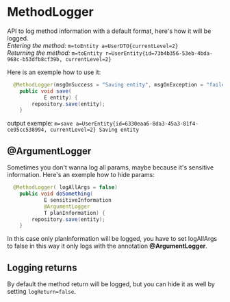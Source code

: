 # MethodLogger
API to log method information with a default format, here's how it will be logged.</br>
<i>Entering the method: </i>```m=toEntity a=UserDTO{currentLevel=2}```</br>
<i>Returning the method: </i>```m=toEntity r=UserEntity{id=73b4b356-53eb-4bda-968c-b53dfb8cf39b, currentLevel=2}```

Here is an exemple how to use it:
```java
  @MethodLogger(msgOnSuccess = "Saving entity", msgOnException = "failed to save entity")
    public void save(
            E entity) {
        repository.save(entity);
    }
```
output exemple: ```m=save a=UserEntity{id=6330eaa6-8da3-45a3-81f4-ce95cc538994, currentLevel=2} Saving entity```

## @ArgumentLogger
Sometimes you don't wanna log all params, maybe because it's sensitive information. Here's an exemple how to hide params:

```java
  @MethodLogger( logAllArgs = false)
    public void doSomething(
            E sensitiveInformation
            @ArgumentLogger
            T planInformation) {
        repository.save(entity);
    }
```

In this case only planInformation will be logged, you have to set logAllArgs to false in this way it only logs with the annotation <b>@ArgumentLogger</b>.

## Logging returns
By default the method return will be logged, but you can hide it as well by setting ```logReturn=false```.
